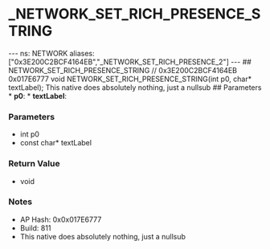 # _NETWORK_SET_RICH_PRESENCE_STRING

--- ns: NETWORK aliases: ["0x3E200C2BCF4164EB","_NETWORK_SET_RICH_PRESENCE_2"] --- ## NETWORK_SET_RICH_PRESENCE_STRING  // 0x3E200C2BCF4164EB 0x017E6777 void NETWORK_SET_RICH_PRESENCE_STRING(int p0, char* textLabel);  This native does absolutely nothing, just a nullsub  ## Parameters * **p0**: * **textLabel**:

### Parameters
* int p0
* const char* textLabel

### Return Value
* void

### Notes
* AP Hash: 0x0x017E6777
* Build: 811
* This native does absolutely nothing, just a nullsub

